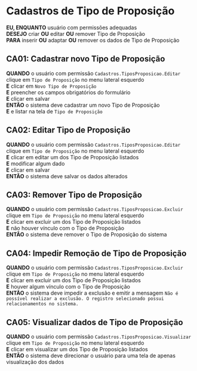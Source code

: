 # Cadastros de Tipo de Proposição

**EU, ENQUANTO** usuário com permissões adequadas\
**DESEJO** criar **OU** editar **OU** remover Tipo de Proposição\
**PARA** inserir **OU** adaptar **OU** remover os dados de Tipo de Proposição

## CA01: Cadastrar novo Tipo de Proposição

**QUANDO** o usuário com permissão `Cadastros.TiposProposicao.Editar` clique em `Tipo de Proposição` no menu lateral esquerdo\
**E** clicar em `Novo Tipo de Proposição`\
**E** preencher os campos obrigatórios do formulário\
**E** clicar em salvar\
**ENTÃO** o sistema deve cadastrar um novo Tipo de Proposição\
**E** e listar na tela de `Tipo de Proposição`

## CA02: Editar Tipo de Proposição

**QUANDO** o usuário com permissão `Cadastros.TiposProposicao.Editar` clique em `Tipo de Proposição` no menu lateral esquerdo\
**E** clicar em editar um dos Tipo de Proposição listados\
**E** modificar algum dado\
**E** clicar em salvar\
**ENTÃO** o sistema deve salvar os dados alterados

## CA03: Remover Tipo de Proposição

**QUANDO** o usuário com permissão `Cadastros.TiposProposicao.Excluir` clique em `Tipo de Proposição` no menu lateral esquerdo\
**E** clicar em excluir um dos Tipo de Proposição listados\
**E** não houver vínculo com o Tipo de Proposição\
**ENTÃO** o sistema deve remover o Tipo de Proposição do sistema

## CA04: Impedir Remoção de Tipo de Proposição

**QUANDO** o usuário com permissão `Cadastros.TiposProposicao.Excluir` clique em `Tipo de Proposição` no menu lateral esquerdo\
**E** clicar em excluir um dos Tipo de Proposição listados\
**E** houver algum vínculo com o Tipo de Proposição\
**ENTÃO** o sistema deve impedir a exclusão e emitir a mensagem `Não é possível realizar a exclusão. O registro selecionado possui relacionamentos no sistema.`

## CA05: Visualizar dados de Tipo de Proposição

**QUANDO** o usuário com permissão `Cadastros.TiposProposicao.Visualizar` clique em `Tipo de Proposição` no menu lateral esquerdo\
**E** clicar em visualizar um dos Tipo de Proposição listados\
**ENTÃO** o sistema deve direcionar o usuário para uma tela de apenas visualização dos dados
